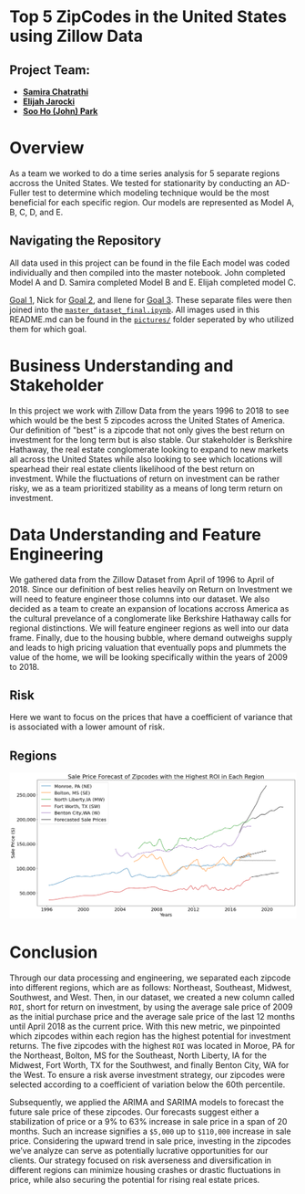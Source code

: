 # Top 5 ZipCodes in the United States using Zillow Data


## Project Team:
 - [**Samira Chatrathi**](https://github.com/sgchatrathi)
 - [**Elijah Jarocki**](https://github.com/ejarocki)
 - [**Soo Ho (John) Park**](https://github.com/soohojp)


# Overview
As a team we worked to do a time series analysis for 5 separate regions accross the United States. We tested for stationarity by conducting an AD-Fuller test to determine which modeling technique would be the most beneficial for each specific region. Our models are represented as Model A, B, C, D, and E.

## Navigating the Repository
All data used in this project can be found in the file 
Each model was coded individually and then compiled into the master notebook. John completed Model A and D. Samira completed Model B and E. Elijah completed model C.  


[Goal 1](https://github.com/soohojp/Phase-1-Project-Best-Team-/blob/main/Untitled%20copy.ipynb), Nick for [Goal 2](https://github.com/soohojp/Phase-1-Project-Best-Team-/blob/main/goal_2_nick_w.ipynb), and Ilene for [Goal 3](https://github.com/soohojp/Phase-1-Project-Best-Team-/blob/main/Data%20set%20cleaning%20-%20ilene.ipynb). These separate files were then joined into the [`master_dataset_final.ipynb`](https://github.com/soohojp/Phase-1-Project-Best-Team-/blob/main/master_dataset.ipynb). All images used in this README.md can be found in the [`pictures/`](https://github.com/soohojp/Phase-1-Project-Best-Team-/tree/main/pictures) folder seperated by who utilized them for which goal.

# Business Understanding and Stakeholder

In this project we work with Zillow Data from the years 1996 to 2018 to see which would be the best 5 zipcodes across the United States of America. Our definition of "best" is a zipcode that not only gives the best return on investment for the long term but is also stable. Our stakeholder is Berkshire Hathaway, the real estate conglomerate looking to expand to new markets all across the United States while also looking to see which locations will spearhead their real estate clients likelihood of the best return on investment. While the fluctuations of return on investment can be rather risky, we as a team prioritized stability as a means of long term return on investment.

# Data Understanding and Feature Engineering

We gathered data from the Zillow Dataset from April of 1996 to April of 2018. Since our definition of best relies heavily on Return on Investment we will need to feature engineer those columns into our dataset. We also decided as a team to create an expansion of locations accross America as the cultural prevelance of a conglomerate like Berkshire Hathaway calls for regional distinctions. We will feature engineer regions as well into our data frame. Finally, due to the housing bubble, where demand outweighs supply and leads to high pricing valuation that eventually pops and plummets the value of the home, we will be looking specifically within the years of 2009 to 2018.  

## Risk
Here we want to focus on the prices that have a coefficient of variance that is associated with a lower amount of risk.

## Regions


![All_forecast](time-series/photos/all_forecasts.png)

# Conclusion
Through our data processing and engineering, we separated each zipcode into different regions, which are as follows: Northeast, Southeast, Midwest, Southwest, and West. Then, in our dataset, we created a new column called `ROI`, short for return on investment, by using the average sale price of 2009 as the initial purchase price and the average sale price of the last 12 months until April 2018 as the current price. With this new metric, we pinpointed which zipcodes within each region has the highest potential for investment returns. The five zipcodes with the highest `ROI` was located in Moroe, PA for the Northeast, Bolton, MS for the Southeast, North Liberty, IA for the Midwest, Fort Worth, TX for the Southwest, and finally Benton City, WA for the West. To ensure a risk averse investment strategy, our zipcodes were selected according to a coefficient of variation below the 60th percentile.

Subsequently, we applied the ARIMA and SARIMA models to forecast the future sale price of these zipcodes. Our forecasts suggest either a stabilization of price or a 9% to 63% increase in sale price in a span of 20 months. Such an increase signifies a `$5,000` up to `$110,000` increase in sale price. Considering the upward trend in sale price, investing in the zipcodes we’ve analyze can serve as potentially lucrative opportunities for our clients. Our strategy focused on risk averseness and diversification in different regions can minimize housing crashes or drastic fluctuations in price, while also securing the potential for rising real estate prices.
